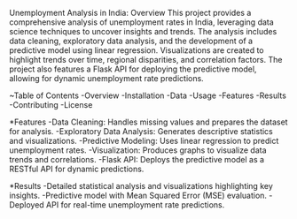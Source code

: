 Unemployment Analysis in India:
Overview
This project provides a comprehensive analysis of unemployment rates in India, leveraging data science techniques to uncover insights and trends. 
The analysis includes data cleaning, exploratory data analysis, and the development of a predictive model using linear regression. 
Visualizations are created to highlight trends over time, regional disparities, and correlation factors. 
The project also features a Flask API for deploying the predictive model, allowing for dynamic unemployment rate predictions.

~Table of Contents
-Overview
-Installation
-Data
-Usage
-Features
-Results
-Contributing
-License

*Features
-Data Cleaning: Handles missing values and prepares the dataset for analysis.
-Exploratory Data Analysis: Generates descriptive statistics and visualizations.
-Predictive Modeling: Uses linear regression to predict unemployment rates.
-Visualization: Produces graphs to visualize data trends and correlations.
-Flask API: Deploys the predictive model as a RESTful API for dynamic predictions.

*Results
-Detailed statistical analysis and visualizations highlighting key insights.
-Predictive model with Mean Squared Error (MSE) evaluation.
-Deployed API for real-time unemployment rate predictions.
